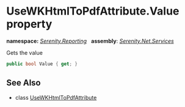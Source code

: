 # UseWKHtmlToPdfAttribute.Value property
**namespace:** *[Serenity.Reporting](../../README.md#serenity.reporting-namespace)*   **assembly**: *[Serenity.Net.Services](../../README.md)*

Gets the value

```csharp
public bool Value { get; }
```

## See Also

* class [UseWKHtmlToPdfAttribute](../UseWKHtmlToPdfAttribute.md)